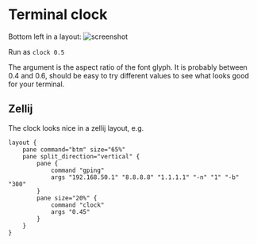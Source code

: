 # Terminal clock

Bottom left in a layout:
![screenshot](scr.png)

Run as
`clock 0.5`

The argument is the aspect ratio of the font glyph.
It is probably between 0.4 and 0.6, should be easy to try
different values to see what looks good for your terminal.

## Zellij

The clock looks nice in a zellij layout, e.g.

```
layout {
    pane command="btm" size="65%"
    pane split_direction="vertical" {
        pane {
            command "gping"
            args "192.168.50.1" "8.8.8.8" "1.1.1.1" "-n" "1" "-b" "300"
        }
        pane size="20%" {
            command "clock"
            args "0.45"
        }
    }
}
```
